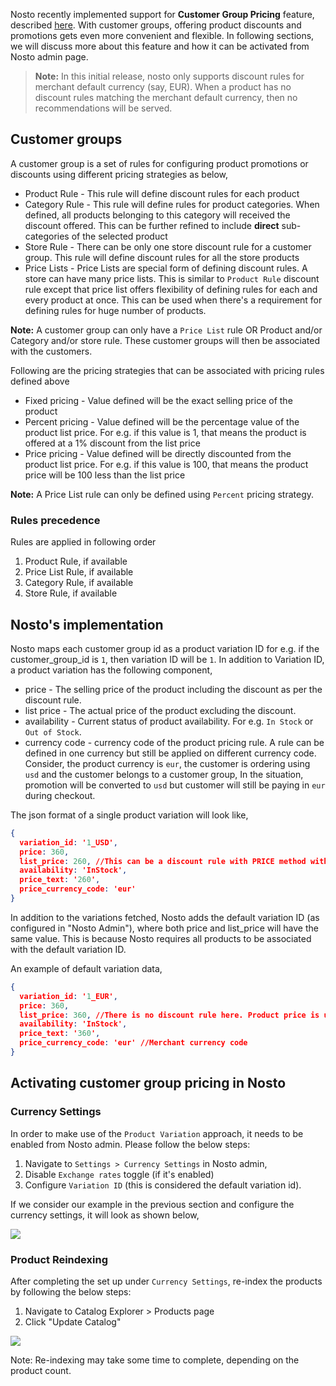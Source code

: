 Nosto recently implemented support for **Customer Group Pricing** feature, described [here](https://support.bigcommerce.com/s/article/Customer-Groups?language=en_US#pricing). With customer groups, offering product discounts and promotions gets even more convenient and flexible. In following sections, we will discuss more about this feature and how it can be activated from Nosto admin page.

> **Note:** In this initial release, nosto only supports discount rules for merchant default currency (say, EUR). When a product has no  discount rules matching the merchant default currency, then no recommendations will be served.

## Customer groups
A customer group is a set of rules for configuring product promotions or discounts using different pricing strategies as below,
* Product Rule - This rule will define discount rules for each product
* Category Rule - This rule will define rules for product categories. When defined, all products belonging to this category will received the discount offered. This can be further refined to include **direct** sub-categories of the selected product
* Store Rule - There can be only one store discount rule for a customer group. This rule will define discount rules for all the store products
* Price Lists - Price Lists are special form of defining discount rules. A store can have many price lists. This is similar to `Product Rule` discount rule except that price list offers flexibility of defining rules for each and every product at once. This can be used when there's a requirement for defining rules for huge number of products. 

**Note:** A customer group can only have a `Price List` rule OR Product and/or Category and/or store rule. These customer groups will then be associated with the customers.

Following are the pricing strategies that can be associated with pricing rules defined above
* Fixed pricing - Value defined will be the exact selling price of the product
* Percent pricing - Value defined will be the percentage value of the product list price. For e.g. if this value is 1, that means the product is offered at a 1% discount from the list price
* Price pricing - Value defined will be directly discounted from the product list price. For e.g. if this value is 100, that means the product price will be 100 less than the list price

**Note:** A Price List rule can only be defined using `Percent` pricing strategy.

### Rules precedence
Rules are applied in following order
1. Product Rule, if available
2. Price List Rule, if available
3. Category Rule, if available
4. Store Rule, if available

## Nosto's implementation
Nosto maps each customer group id as a product variation ID
for e.g. if the customer_group_id is `1`, then variation ID will be `1`.
In addition to Variation ID, a product variation has the following component,
* price - The selling price of the product including the discount as per the discount rule.
* list price - The actual price of the product excluding the discount.
* availability - Current status of product availability. For e.g. `In Stock` or `Out of Stock`.
* currency code - currency code of the product pricing rule. A rule can be defined in one currency but still be applied on different currency code. Consider, the product currency is `eur`, the customer is ordering using `usd` and the customer belongs to a customer group, 
In the situation, promotion will be converted to `usd` but  customer will still be paying in `eur` during checkout.

The json format of a single product variation will look like,

```json
{
  variation_id: '1_USD',
  price: 360,
  list_price: 260, //This can be a discount rule with PRICE method with a value of 100
  availability: 'InStock',
  price_text: '260',
  price_currency_code: 'eur'
}
```

In addition to the variations fetched, Nosto adds the default variation ID (as configured in "Nosto Admin"), where both price and list_price will have the same value. This is because Nosto requires all products to be associated with the default variation ID.

An example of default variation data,

```json
{
  variation_id: '1_EUR',
  price: 360,
  list_price: 360, //There is no discount rule here. Product price is used as it is
  availability: 'InStock',
  price_text: '360',
  price_currency_code: 'eur' //Merchant currency code
}
```

## Activating customer group pricing in Nosto

### Currency Settings
In order to make use of the `Product Variation` approach, it needs to be enabled from Nosto admin. Please follow the below steps:

1. Navigate to `Settings > Currency Settings` in Nosto admin, 
2. Disable `Exchange rates` toggle (if it's enabled) 
3. Configure `Variation ID`  (this is considered the default variation id). 

If we consider our example in the previous section and configure the currency settings, it will look as shown below,

![](https://user-images.githubusercontent.com/82023195/154739514-8e5f078a-cf6d-45b1-b51b-dccc7a690396.png)

### Product Reindexing
After completing the set up under `Currency Settings`, re-index the products by following the below steps:
1. Navigate to Catalog Explorer > Products page 
2. Click "Update Catalog"

![](https://user-images.githubusercontent.com/82023195/154738159-823129bd-2e07-4262-8817-a1300dfa4963.png)
   
Note: Re-indexing may take some time to complete, depending on the product count. 

